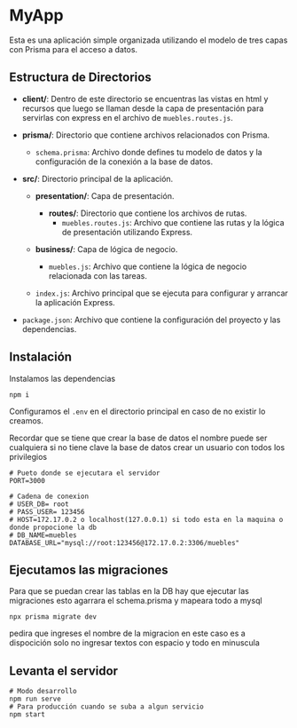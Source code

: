 # MyApp

Esta es una aplicación simple organizada utilizando el modelo de tres capas con Prisma para el acceso a datos.

## Estructura de Directorios

- **client/**: Dentro de este directorio se encuentras las vistas en html y recursos que luego se llaman desde la capa de presentación para servirlas con express en el archivo de `muebles.routes.js`.

- **prisma/**: Directorio que contiene archivos relacionados con Prisma.
  - `schema.prisma`: Archivo donde defines tu modelo de datos y la configuración de la conexión a la base de datos.

- **src/**: Directorio principal de la aplicación.
  - **presentation/**: Capa de presentación.
    - **routes/**: Directorio que contiene los archivos de rutas.
      - `muebles.routes.js`: Archivo que contiene las rutas y la lógica de presentación utilizando Express.

  - **business/**: Capa de lógica de negocio.
    - `muebles.js`: Archivo que contiene la lógica de negocio relacionada con las tareas.

  - `index.js`: Archivo principal que se ejecuta para configurar y arrancar la aplicación Express.

- `package.json`: Archivo que contiene la configuración del proyecto y las dependencias.

## Instalación

Instalamos las dependencias

```
npm i
```
Configuramos el `.env` en el directorio principal en caso de no existir lo creamos.

Recordar que se tiene que crear la base de datos el nombre puede ser cualquiera si no tiene clave la base de datos crear un usuario con todos los privilegios

```
# Pueto donde se ejecutara el servidor
PORT=3000

# Cadena de conexion
# USER_DB= root
# PASS_USER= 123456
# HOST=172.17.0.2 o localhost(127.0.0.1) si todo esta en la maquina o donde propocione la db
# DB_NAME=muebles
DATABASE_URL="mysql://root:123456@172.17.0.2:3306/muebles"

```

## Ejecutamos las migraciones

Para que se puedan crear las tablas en la DB hay que ejecutar las migraciones esto agarrara el schema.prisma y mapeara todo a mysql

```
npx prisma migrate dev
```
pedira que ingreses el nombre de la migracion en este caso es a dispocición solo no ingresar textos con espacio y todo en minuscula

## Levanta el servidor

```
# Modo desarrollo
npm run serve
# Para producción cuando se suba a algun servicio
npm start
```